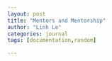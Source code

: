 ```yaml
---
layout: post
title: "Mentors and Mentorship"
author: "Linh Le"
categories: journal
tags: [documentation,random]

---
```


